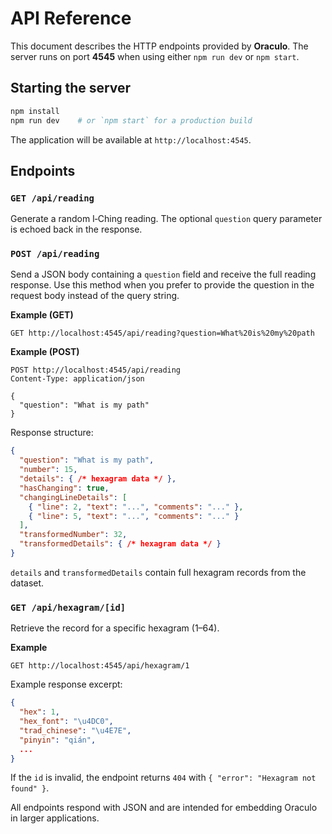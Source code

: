 # API Reference

This document describes the HTTP endpoints provided by **Oraculo**. The server runs on port **4545** when using either `npm run dev` or `npm start`.

## Starting the server

```bash
npm install
npm run dev    # or `npm start` for a production build
```

The application will be available at `http://localhost:4545`.

## Endpoints

### `GET /api/reading`
Generate a random I‑Ching reading. The optional `question` query parameter is echoed back in the response.

### `POST /api/reading`
Send a JSON body containing a `question` field and receive the full reading response.
Use this method when you prefer to provide the question in the request body instead of the query string.

**Example (GET)**
```http
GET http://localhost:4545/api/reading?question=What%20is%20my%20path
```

**Example (POST)**
```http
POST http://localhost:4545/api/reading
Content-Type: application/json

{
  "question": "What is my path"
}
```

Response structure:
```json
{
  "question": "What is my path",
  "number": 15,
  "details": { /* hexagram data */ },
  "hasChanging": true,
  "changingLineDetails": [
    { "line": 2, "text": "...", "comments": "..." },
    { "line": 5, "text": "...", "comments": "..." }
  ],
  "transformedNumber": 32,
  "transformedDetails": { /* hexagram data */ }
}
```
`details` and `transformedDetails` contain full hexagram records from the dataset.

### `GET /api/hexagram/[id]`
Retrieve the record for a specific hexagram (1–64).

**Example**
```http
GET http://localhost:4545/api/hexagram/1
```

Example response excerpt:
```json
{
  "hex": 1,
  "hex_font": "\u4DC0",
  "trad_chinese": "\u4E7E",
  "pinyin": "qián",
  ...
}
```
If the `id` is invalid, the endpoint returns `404` with `{ "error": "Hexagram not found" }`.

All endpoints respond with JSON and are intended for embedding Oraculo in larger applications.
